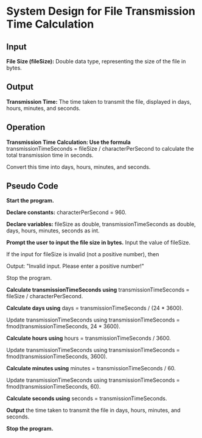 # System Design for File Transmission Time Calculation
## Input

**File Size (fileSize):** Double data type, representing the size of the file in bytes.

## Output

**Transmission Time:** The time taken to transmit the file, displayed in days, hours, minutes, and seconds.

## Operation

**Transmission Time Calculation: Use the formula** 
transmissionTimeSeconds = fileSize / characterPerSecond to calculate the total transmission time in seconds.

Convert this time into days, hours, minutes, and seconds.

## Pseudo Code

**Start the program.**

**Declare constants:** characterPerSecond = 960.

**Declare variables:** fileSize as double, transmissionTimeSeconds as double, days, hours, minutes, seconds as int.

**Prompt the user to input the file size in bytes.**
Input the value of fileSize.

If the input for fileSize is invalid (not a positive number), then

   Output: "Invalid input. Please enter a positive number!"
   
   Stop the program.

**Calculate transmissionTimeSeconds using**
transmissionTimeSeconds = fileSize / characterPerSecond.

**Calculate days using**
days = transmissionTimeSeconds / (24 * 3600).

Update transmissionTimeSeconds using transmissionTimeSeconds = fmod(transmissionTimeSeconds, 24 * 3600).

**Calculate hours using** 
hours = transmissionTimeSeconds / 3600.

Update transmissionTimeSeconds using transmissionTimeSeconds = fmod(transmissionTimeSeconds, 3600).

**Calculate minutes using** 
minutes = transmissionTimeSeconds / 60.

Update transmissionTimeSeconds using transmissionTimeSeconds = fmod(transmissionTimeSeconds, 60).

**Calculate seconds using**
seconds = transmissionTimeSeconds.

**Output**
the time taken to transmit the file in days, hours, minutes, and seconds.

**Stop the program.**
